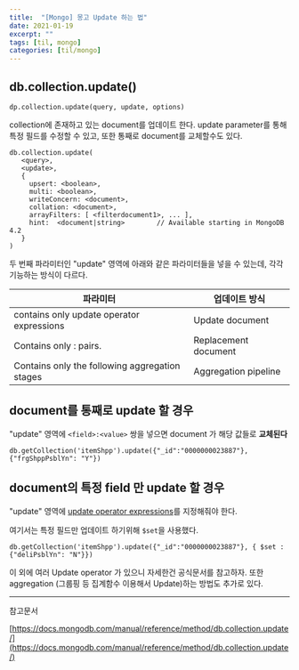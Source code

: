 ```yaml
---
title:  "[Mongo] 몽고 Update 하는 법"
date: 2021-01-19
excerpt: ""
tags: [til, mongo]
categories: [til/mongo]
---
```


## db.collection.update()

`dp.collection.update(query, update, options)`

 collection에 존재하고 있는 document를 업데이트 한다. update parameter를 통해 특정 필드를 수정할 수 있고, 또한 통째로 document를 교체할수도 있다.

```
db.collection.update(
   <query>,
   <update>,
   {
     upsert: <boolean>,
     multi: <boolean>,
     writeConcern: <document>,
     collation: <document>,
     arrayFilters: [ <filterdocument1>, ... ],
     hint:  <document|string>        // Available starting in MongoDB 4.2
   }
)
```

두 번째 파라미터인 "update" 영역에 아래와 같은 파라미터들을 넣을 수 있는데, 각각 기능하는 방식이 다르다.

|파라미터|업데이트 방식|
|------|---|
|contains only update operator expressions|Update document|
|Contains only <field1>: <value1> pairs.|Replacement document|
|Contains only the following aggregation stages|Aggregation pipeline|

## document를 통째로 update 할 경우

"update" 영역에 `<field>:<value>` 쌍을 넣으면 document 가 해당 값들로 **교체된다**

```
db.getCollection('itemShpp').update({"_id":"0000000023887"}, {"frgShppPsblYn": "Y"})
```

## document의 특정 field 만 update 할 경우

"update" 영역에 [update operator expressions](https://docs.mongodb.com/manual/reference/operator/update/#id1)를 지정해줘야 한다.

여기서는 특정 필드만 업데이트 하기위해 `$set`을 사용했다.

```
db.getCollection('itemShpp').update({"_id":"0000000023887"}, { $set : {"deliPsblYn": "N"}})
```

이 외에 여러 Update operator 가 있으니 자세한건 공식문서를 참고하자. 또한 aggregation (그룹핑 등 집계함수 이용해서 Update)하는 방법도 추가로 있다.

---
참고문서

[https://docs.mongodb.com/manual/reference/method/db.collection.update/](https://docs.mongodb.com/manual/reference/method/db.collection.update/)
